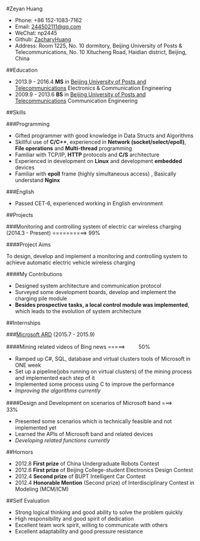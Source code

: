 #Zeyan Huang

- Phone: +86 152-1083-7162
- Email: 244502111@qq.com
- WeChat: np2445
- Github: [ZacharyHuang](https://github.com/zacharyhuang)
- Address: Room 1225, No. 10 dormitory, Beijing University of Posts & Telecommunications, No. 10 Xitucheng Road, Haidian district, Beijing, China

##Education

- 2013.9 - 2016.4 **MS** in [Beijing University of Posts and Telecommunications](https://en.wikipedia.org/wiki/Beijing_University_of_Posts_and_Telecommunications) Electronics & Communication Engineering
- 2009.9 - 2013.6 **BS** in [Beijing University of Posts and Telecommunications](https://en.wikipedia.org/wiki/Beijing_University_of_Posts_and_Telecommunications) Communication Engineering

##Skills

###Programming

- Gifted programmer with good knowledge in Data Structs and Algorithms
- Skillful use of **C/C++**, experienced in **Network (socket/select/epoll)**, **File operations** and **Multi-thread** programming
- Familiar with TCP/IP, **HTTP** protocols and **C/S** architecture
- Experienced in development on **Linux** and development **embedded** devices
- Familiar with **epoll** frame (highly simultaneous access) , Basically understand **Nginx**

###English

- Passed CET-6, experienced working in English environment

##Projects

###Monitoring and controlling system of electric car wireless charging (2014.3 - Present) ==========> 99%

####Project Aims

To design, develop and implement a monitoring and controlling system to achieve automatic electric vehicle wireless charging

####My Contributions

 - Designed system architecture and communication protocol
 - Surveyed some development boards, develop and implement the charging pile module
 - **Besides prospective tasks, a local control module was implemented**, which leads to the evolution of system architecture	

##Internships

###[Microsoft ARD](http://www.microsoft.com/zh-cn/ard/default.aspx) (2015.7 - 2015.9)

####Mining related videos of Bing news =====> 　　 50%

- Ramped up C#, SQL, database and virtual clusters tools of Microsoft in ONE week
- Set up a pipeline(jobs running on virtual clusters) of the mining process and implemented each step of it
- Implemented some process using C to improve the performance
- *Improving the algorithms currently*

####Design and Development on scenarios of Microsoft band ===>　　　 33%

- Presented some scenarios which is technically feasible and not implemented yet
- Learned the APIs of Microsoft band and related devices
- *Developing related functions currently*


##Hornors

- 2012.8  **First prize** of China Undergraduate Robots Contest
- 2012.6  **First prize** of Beijing College-student Electronics Design Contest
- 2012.4  **Second prize** of BUPT Intelligent Car Contest
- 2012.4  **Honorable Mention** (Second prize) of Interdisciplinary Contest in Modeling (MCM/ICM)

##Self Evaluation

- Strong logical thinking and good ability to solve the problem quickly
- High responsibility and good spirit of dedication
- Excellent team work spirit, willing to communicate with others
- Excellent adaptability and good pressure resistance
